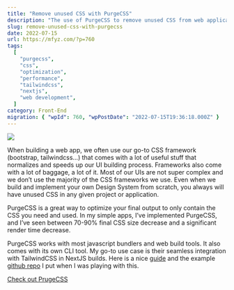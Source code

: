 ```yaml
---
title: "Remove unused CSS with PurgeCSS"
description: "The use of PurgeCSS to remove unused CSS from web applications is detailed, highlighting its effectiveness in reducing final CSS size and improving rendering times, especially with frameworks like TailwindCSS."
slug: remove-unused-css-with-purgecss
date: 2022-07-15
url: https://mfyz.com/?p=760
tags:
  [
    "purgecss",
    "css",
    "optimization",
    "performance",
    "tailwindcss",
    "nextjs",
    "web development",
  ]
category: Front-End
migration: { "wpId": 760, "wpPostDate": "2022-07-15T19:36:18.000Z" }
---
```


![](/images/archive/en/2022/07/D94DDA08-12B3-4CE0-91FD-C5F3AD7612B5.png)

When building a web app, we often use our go-to CSS framework (bootstrap, tailwindcss…) that comes with a lot of useful stuff that normalizes and speeds up our UI building process. Frameworks also come with a lot of baggage, a lot of it. Most of our UIs are not super complex and we don’t use the majority of the CSS frameworks we use. Even when we build and implement your own Design System from scratch, you always will have unused CSS in any given project or application.

PurgeCSS is a great way to optimize your final output to only contain the CSS you need and used. In my simple apps, I’ve implemented PurgeCSS, and I’ve seen between 70-90% final CSS size decrease and a significant render time decrease.

PurgeCSS works with most javascript bundlers and web build tools. It also comes with its own CLI tool. My go-to use case is their seamless integration with TailwindCSS in NextJS builds. Here is a nice [guide](https://betterprogramming.pub/8-simple-steps-set-up-a-project-with-tailwind-css-next-js-10-and-purgecss-c44e1104bdf0) and the example [github repo](https://github.com/mfyz/tailwind-next-playground) I put when I was playing with this.

[Check out PrugeCSS](https://purgecss.com/)
